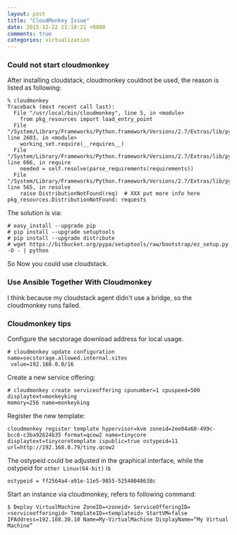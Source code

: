```yaml
---
layout: post
title: "CloudMonkey Issue"
date: 2015-12-22 21:18:21 +0800
comments: true
categories: virtualization
---
```

### Could not start cloudmonkey

After installing cloudstack, cloudmonkey couldnot be used, the reason is
listed as following:     

```
% cloudmonkey
Traceback (most recent call last):
  File "/usr/local/bin/cloudmonkey", line 5, in <module>
    from pkg_resources import load_entry_point
  File "/System/Library/Frameworks/Python.framework/Versions/2.7/Extras/lib/python/pkg_resources.py", line 2603, in <module>
    working_set.require(__requires__)
  File "/System/Library/Frameworks/Python.framework/Versions/2.7/Extras/lib/python/pkg_resources.py", line 666, in require
    needed = self.resolve(parse_requirements(requirements))
  File "/System/Library/Frameworks/Python.framework/Versions/2.7/Extras/lib/python/pkg_resources.py", line 565, in resolve
    raise DistributionNotFound(req)  # XXX put more info here
pkg_resources.DistributionNotFound: requests
```

The solution is via:    

```
# easy_install --upgrade pip
# pip install --upgrade setuptools
# pip install --upgrade distribute
# wget https://bitbucket.org/pypa/setuptools/raw/bootstrap/ez_setup.py -O - | python
```

So Now you could use cloudstack.    

### Use Ansible Together With Cloudmonkey

I think because my cloudstack agent didn't use a bridge, so the cloudmonkey runs failed.   

### Cloudmonkey tips
Configure the secstorage download address for local usage.   

```
# cloudmonkey update configuration name=secstorage.allowed.internal.sites
 value=192.168.0.0/16
```

Create a new service offering:    

```
# cloudmonkey create serviceoffering cpunumber=1 cpuspeed=500 displaytext=monkeyking
memory=256 name=monkeyking
```

Register the new template:    

```
cloudmonkey register template hypervisor=kvm zoneid=2ee04a60-499c-bcc6-c3ba92624b35 format=qcow2 name=tinycore displaytext=tinycoretemplate ispublic=true ostypeid=11 url=http://192.168.0.79/tiny.qcow2
```

The ostypeid could be adjusted in the graphical interface, while the ostypeid for
`other Linux(64-bit)` is    

```
ostypeid = ff2564a4-a91e-11e5-9855-52540048638c
``` 

Start an instance via cloudmonkey, refers to following command:   

```
$ Deploy VirtualMachine ZoneID=<zoneid> ServiceOfferingID=<serviceofferingid> TemplateID=<templateid> StartVM=false IPAddress=192.168.30.10 Name=My-VirtualMachine DisplayName=“My Virtual Machine”
```
